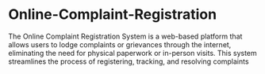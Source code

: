 # Online-Complaint-Registration
The Online Complaint Registration System is a web-based platform that allows users to lodge complaints or grievances through the internet, eliminating the need for physical paperwork or in-person visits. This system streamlines the process of registering, tracking, and resolving complaints 
